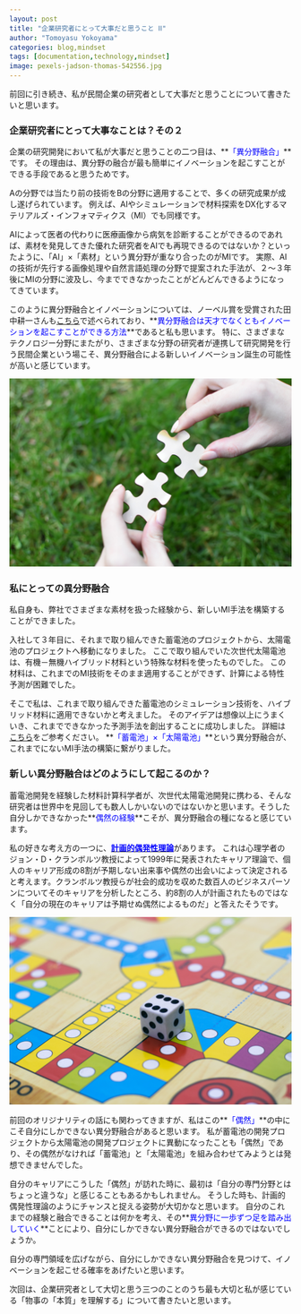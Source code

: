 ```yaml
---
layout: post
title: "企業研究者にとって大事だと思うこと ⅠⅠ"
author: "Tomoyasu Yokoyama"
categories: blog,mindset
tags: [documentation,technology,mindset]
image: pexels-jadson-thomas-542556.jpg
---
```


**<font color="Blue"></font>**

前回に引き続き、私が民間企業の研究者として大事だと思うことについて書きたいと思います。

### 企業研究者にとって大事なことは？その２

企業の研究開発において私が大事だと思うことの二つ目は、**<font color="Blue">「異分野融合」</font>**です。
その理由は、異分野の融合が最も簡単にイノベーションを起こすことができる手段であると思うためです。

Aの分野では当たり前の技術をBの分野に適用することで、多くの研究成果が成し遂げられています。
例えば、AIやシミュレーションで材料探索をDX化するマテリアルズ・インフォマティクス（MI）でも同様です。

AIによって医者の代わりに医療画像から病気を診断することができるのであれば、素材を発見してきた優れた研究者をAIでも再現できるのではないか？といったように、「AI」×「素材」という異分野が重なり合ったのがMIです。
実際、AIの技術が先行する画像処理や自然言語処理の分野で提案された手法が、２〜３年後にMIの分野に波及し、今までできなかったことがどんどんできるようになってきています。

このように異分野融合とイノベーションについては、ノーベル賞を受賞された田中耕一さんも[こちら](https://project.nikkeibp.co.jp/atclmono/vision/060500031/)で述べられており、**<font color="Blue">異分野融合は天才でなくともイノベーションを起こすことができる方法</font>**であると私も思います。
特に、さまざまなテクノロジー分野にまたがり、さまざまな分野の研究者が連携して研究開発を行う民間企業という場こそ、異分野融合による新しいイノベーション誕生の可能性が高いと感じています。

![Figure](../assets/img/vardan-papikyan-DnXqvmS0eXM-unsplash.jpg)

### 私にとっての異分野融合

私自身も、弊社でさまざまな素材を扱った経験から、新しいMI手法を構築することができました。

入社して３年目に、それまで取り組んできた蓄電池のプロジェクトから、太陽電池のプロジェクトへ移動になりました。
ここで取り組んでいた次世代太陽電池は、有機－無機ハイブリッド材料という特殊な材料を使ったものでした。
この材料は、これまでのMI技術をそのまま適用することができず、計算による特性予測が困難でした。

そこで私は、これまで取り組んできた蓄電池のシミュレーション技術を、ハイブリッド材料に適用できないかと考えました。
そのアイデアは想像以上にうまくいき、これまでできなかった予測手法を創出することに成功しました。
詳細は[こちら](../assets/pdf/p0115-2.pdf)をご参考ください。
**<font color="Blue">「蓄電池」×「太陽電池」</font>**という異分野融合が、これまでにないMI手法の構築に繋がりました。


### 新しい異分野融合はどのようにして起こるのか？

蓄電池開発を経験した材料計算科学者が、次世代太陽電池開発に携わる、そんな研究者は世界中を見回しても数人しかいないのではないかと思います。そうした自分しかできなかった**<font color="Blue">偶然の経験</font>**こそが、異分野融合の種になると感じています。

私の好きな考え方の一つに、[**<font color="Blue">計画的偶発性理論</font>**](https://www.rgf-professional.jp/insights/2020-06-what-is-planned-happenstance-theory-how-to-create-a-career-contingency-career-plan)があります。
これは心理学者のジョン・D・クランボルツ教授によって1999年に発表されたキャリア理論で、個人のキャリア形成の8割が予期しない出来事や偶然の出会いによって決定されると考えます。クランボルツ教授らが社会的成功を収めた数百人のビジネスパーソンについてそのキャリアを分析したところ、約8割の人が計画されたものではなく「自分の現在のキャリアは予期せぬ偶然によるものだ」と答えたそうです。

![Figure](../assets/img/vd-photography-pCvyg4e_Kn4-unsplash.jpg)

前回のオリジナリティの話にも関わってきますが、私はこの**<font color="Blue">「偶然」</font>**の中にこそ自分にしかできない異分野融合があると思います。
私が蓄電池の開発プロジェクトから太陽電池の開発プロジェクトに異動になったことも「偶然」であり、その偶然がなければ「蓄電池」と「太陽電池」を組み合わせてみようとは発想できませんでした。

自分のキャリアにこうした「偶然」が訪れた時に、最初は「自分の専門分野とはちょっと違うな」と感じることもあるかもしれません。
そうした時も、計画的偶発性理論のようにチャンスと捉える姿勢が大切かなと思います。
自分のこれまでの経験と融合できることは何かを考え、その**<font color="Blue">異分野に一歩ずつ足を踏み出していく</font>**ことにより、自分にしかできない異分野融合ができるのではないでしょうか。

自分の専門領域を広げながら、自分にしかできない異分野融合を見つけて、イノベーションを起こせる確率をあげたいと思います。

次回は、企業研究者として大切と思う三つのことのうち最も大切と私が感じている「物事の「本質」を理解する」について書きたいと思います。
